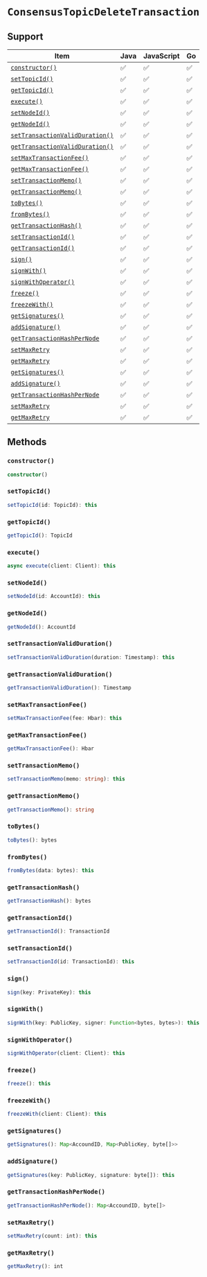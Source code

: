 # `ConsensusTopicDeleteTransaction`

## Support

| Item | Java | JavaScript | Go
| - | - | - | - |
| [`constructor()`](#constructor) | ✅ | ✅ | ✅
| [`setTopicId()`](#settopicid) | ✅ | ✅ | ✅
| [`getTopicId()`](#gettopicid) | ✅ | ✅ | ✅
| [`execute()`](#execute) | ✅ | ✅ | ✅
| [`setNodeId()`](#setnodeid) | ✅ | ✅ | ✅
| [`getNodeId()`](#getnodeid) | ✅ | ✅ | ✅
| [`setTransactionValidDuration()`](#settransactionvalidduration) | ✅ | ✅ | ✅
| [`getTransactionValidDuration()`](#gettransactionvalidduration) | ✅ | ✅ | ✅
| [`setMaxTransactionFee()`](#setmaxtransactionfee) | ✅ | ✅ | ✅
| [`getMaxTransactionFee()`](#getmaxtransactionfee) | ✅ | ✅ | ✅
| [`setTransactionMemo()`](#settransactionmemo) | ✅ | ✅ | ✅
| [`getTransactionMemo()`](#gettransactionmemo) | ✅ | ✅ | ✅
| [`toBytes()`](#tobytes) | ✅ | ✅ | ✅
| [`fromBytes()`](#frombytes) | ✅ | ✅ | ✅
| [`getTransactionHash()`](#gettransactionhash) | ✅ | ✅ | ✅
| [`setTransactionId()`](#settransactionid) | ✅ | ✅ | ✅
| [`getTransactionId()`](#gettransactionid) | ✅ | ✅ | ✅
| [`sign()`](#sign) | ✅ | ✅ | ✅
| [`signWith()`](#signwith) | ✅ | ✅ | ✅
| [`signWithOperator()`](#signwithoperator) | ✅ | ✅ | ✅
| [`freeze()`](#freeze) | ✅ |  ✅ | ✅
| [`freezeWith()`](#freezewith) | ✅ | ✅ | ✅
| [`getSignatures()`](#getsignatures) | ✅ | ✅ | ✅
| [`addSignature()`](#addsignature) | ✅ | ✅ | ✅
| [`getTransactionHashPerNode`](#gettransactionhashpernode) | ✅ | ✅ | ✅
| [`setMaxRetry`](#setmaxretry) | ✅ | ✅ | ✅
| [`getMaxRetry`](#getmaxretry) | ✅ | ✅ | ✅
| [`getSignatures()`](#getsignatures) | ✅ | ✅ | ✅
| [`addSignature()`](#addsignature) | ✅ | ✅ | ✅
| [`getTransactionHashPerNode`](#gettransactionhashpernode) | ✅ | ✅ | ✅
| [`setMaxRetry`](#setmaxretry) | ✅ | ✅ | ✅
| [`getMaxRetry`](#getmaxretry) | ✅ | ✅ | ✅

## Methods

### `constructor()`

```typescript
constructor()
```

### `setTopicId()`

```typescript
setTopicId(id: TopicId): this
```

### `getTopicId()`

```typescript
getTopicId(): TopicId
```

### `execute()`

```typescript
async execute(client: Client): this
```

### `setNodeId()`

```typescript
setNodeId(id: AccountId): this
```

### `getNodeId()`

```typescript
getNodeId(): AccountId
```

### `setTransactionValidDuration()`

```typescript
setTransactionValidDuration(duration: Timestamp): this
```

### `getTransactionValidDuration()`

```typescript
getTransactionValidDuration(): Timestamp
```

### `setMaxTransactionFee()`

```typescript
setMaxTransactionFee(fee: Hbar): this
```

### `getMaxTransactionFee()`

```typescript
getMaxTransactionFee(): Hbar
```

### `setTransactionMemo()`

```typescript
setTransactionMemo(memo: string): this
```

### `getTransactionMemo()`

```typescript
getTransactionMemo(): string
```

### `toBytes()`

```typescript
toBytes(): bytes
```

### `fromBytes()`

```typescript
fromBytes(data: bytes): this
```

### `getTransactionHash()`

```typescript
getTransactionHash(): bytes
```

### `getTransactionId()`

```typescript
getTransactionId(): TransactionId
```

### `setTransactionId()`

```typescript
setTransactionId(id: TransactionId): this
```

### `sign()`

```typescript
sign(key: PrivateKey): this
```

### `signWith()`

```typescript
signWith(key: PublicKey, signer: Function<bytes, bytes>): this
```

### `signWithOperator()`

```typescript
signWithOperator(client: Client): this
```

### `freeze()`

```typescript
freeze(): this
```

### `freezeWith()`

```typescript
freezeWith(client: Client): this
```

### `getSignatures()`

```typescript
getSignatures(): Map<AccoundID, Map<PublicKey, byte[]>>
```

### `addSignature()`

```typescript
getSignatures(key: PublicKey, signature: byte[]): this
```

### `getTransactionHashPerNode()`

```typescript
getTransactionHashPerNode(): Map<AccoundID, byte[]>
```

### `setMaxRetry()`

```typescript
setMaxRetry(count: int): this
```

### `getMaxRetry()`

```typescript
getMaxRetry(): int
```
